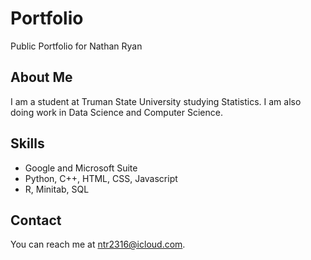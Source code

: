 # Portfolio
Public Portfolio for Nathan Ryan

## About Me
I am a student at Truman State University studying Statistics. I am also doing work in Data Science and Computer Science.

## Skills
- Google and Microsoft Suite
- Python, C++, HTML, CSS, Javascript
- R, Minitab, SQL

## Contact
You can reach me at ntr2316@icloud.com.
